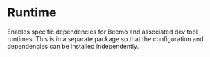 # Runtime

Enables specific dependencies for Beemo and associated dev tool runtimes. This is in a separate
package so that the configuration and dependencies can be installed independently.
